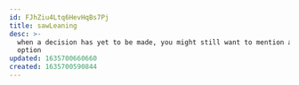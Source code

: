 ```yaml
---
id: FJhZiu4Ltq6HevHqBs7Pj
title: sawLeaning
desc: >-
  when a decision has yet to be made, you might still want to mention a favored
  option
updated: 1635700660660
created: 1635700590844
---
```




